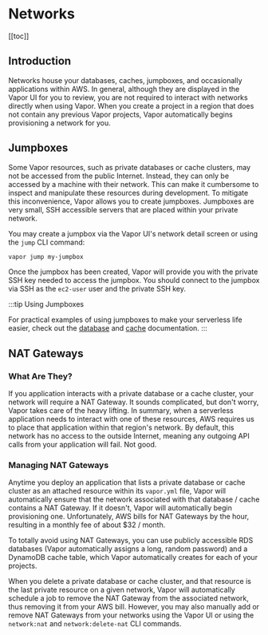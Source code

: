 # Networks

[[toc]]

## Introduction

Networks house your databases, caches, jumpboxes, and occasionally applications within AWS. In general, although they are displayed in the Vapor UI for you to review, you are not required to interact with networks directly when using Vapor. When you create a project in a region that does not contain any previous Vapor projects, Vapor automatically begins provisioning a network for you.

## Jumpboxes

Some Vapor resources, such as private databases or cache clusters, may not be accessed from the public Internet. Instead, they can only be accessed by a machine with their network. This can make it cumbersome to inspect and manipulate these resources during development. To mitigate this inconvenience, Vapor allows you to create jumpboxes. Jumpboxes are very small, SSH accessible servers that are placed within your private network.

You may create a jumpbox via the Vapor UI's network detail screen or using the `jump` CLI command:

```bash
vapor jump my-jumpbox
```

Once the jumpbox has been created, Vapor will provide you with the private SSH key needed to access the jumpbox. You should connect to the jumpbox via SSH as the `ec2-user` user and the private SSH key.

:::tip Using Jumpboxes

For practical examples of using jumpboxes to make your serverless life easier, check out the [database](./databases.md#using-databases) and [cache](./caches.md#using-caches) documentation.
:::

## NAT Gateways

### What Are They?

If you application interacts with a private database or a cache cluster, your network will require a NAT Gateway. It sounds complicated, but don't worry, Vapor takes care of the heavy lifting. In summary, when a serverless application needs to interact with one of these resources, AWS requires us to place that application within that region's network. By default, this network has no access to the outside Internet, meaning any outgoing API calls from your application will fail. Not good.

### Managing NAT Gateways

Anytime you deploy an application that lists a private database or cache cluster as an attached resource within its `vapor.yml` file, Vapor will automatically ensure that the network associated with that database / cache contains a NAT Gateway. If it doesn't, Vapor will automatically begin provisioning one. Unfortunately, AWS bills for NAT Gateways by the hour, resulting in a monthly fee of about $32 / month.

To totally avoid using NAT Gateways, you can use publicly accessible RDS databases (Vapor automatically assigns a long, random password) and a DynamoDB cache table, which Vapor automatically creates for each of your projects.

When you delete a private database or cache cluster, and that resource is the last private resource on a given network, Vapor will automatically schedule a job to remove the NAT Gateway from the associated network, thus removing it from your AWS bill. However, you may also manually add or remove NAT Gateways from your networks using the Vapor UI or using the `network:nat` and `network:delete-nat` CLI commands.
